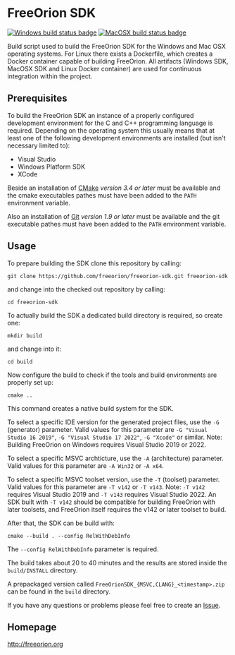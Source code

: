 # FreeOrion SDK

[![Windows build status badge]](https://ci.appveyor.com/project/freeorion/freeorion-sdk)
[![MacOSX build status badge]](https://travis-ci.org/freeorion/freeorion-sdk)

Build script used to build the FreeOrion SDK for the Windows and Mac OSX
operating systems.  For Linux there exists a Dockerfile, which creates a Docker
container capable of building FreeOrion.  All artifacts (Windows SDK, ḾacOSX SDK
and Linux Docker container) are used for continuous integration within the
project.


## Prerequisites

To build the FreeOrion SDK an instance of a properly configured development
environment for the C and C++ programming language is required.  Depending
on the operating system this usually means that at least one of the
following development environments are installed (but isn't necessary
limited to):

 * Visual Studio
 * Windows Platform SDK
 * XCode

Beside an installation of [CMake] *version 3.4 or later* must be available and
the cmake executables pathes must have been added to the `PATH` environment
variable.

Also an installation of [Git] *version 1.9 or later* must be available and
the git executable pathes must have been added to the `PATH` environment
variable.


## Usage

To prepare building the SDK clone this repository by calling:

`git clone https://github.com/freeorion/freeorion-sdk.git freeorion-sdk`

and change into the checked out repository by calling:

`cd freeorion-sdk`

To actually build the SDK a dedicated build directory is required, so create
one:

`mkdir build`

and change into it:

`cd build`

Now configure the build to check if the tools and build environments are
properly set up:

`cmake ..`

This command creates a native build system for the SDK.

To select a specific IDE version for the generated project files, use the `-G` (generator) parameter.
Valid values for this parameter are `-G "Visual Studio 16 2019"`, `-G "Visual Studio 17 2022"`, `-G "Xcode"` or similar.
Note: Building FreeOrion on Windows requires Visual Studio 2019 or 2022.

To select a specific MSVC archticture, use the `-A` (architecture) parameter.
Valid values for this parameter are `-A Win32` or `-A x64`.

To select a specific MSVC toolset version, use the `-T` (toolset) parameter.
Valid values for this parameter are `-T v142` or `-T v143`.
Note: `-T v142` requires Visual Studio 2019 and `-T v143` requires Visual Studio 2022. An SDK built with `-T v142` should be compatible for building FreeOrion with later toolsets, and FreeOrion itself requires the v142 or later toolset to build.

After that, the SDK can be build with:

`cmake --build . --config RelWithDebInfo`

The `--config RelWithDebInfo` parameter is required.

The build takes about 20 to 40 minutes and the results are stored inside the `build/INSTALL` directory.

A prepackaged version called `FreeOrionSDK_{MSVC,CLANG}_<timestamp>.zip` can be found in the `build` directory.

If you have any questions or problems please feel free to create an [Issue].


## Homepage

http://freeorion.org

[CMake]: https://cmake.org/
[Git]: https://git-scm.com/
[Issue]: https://github.com/freeorion/freeorion-sdk/issues
[Windows build status badge]: https://ci.appveyor.com/api/projects/status/github/freeorion/freeorion-sdk?branch=master&svg=true
[MacOSX build status badge]: https://travis-ci.org/freeorion/freeorion-sdk.svg?branch=master
